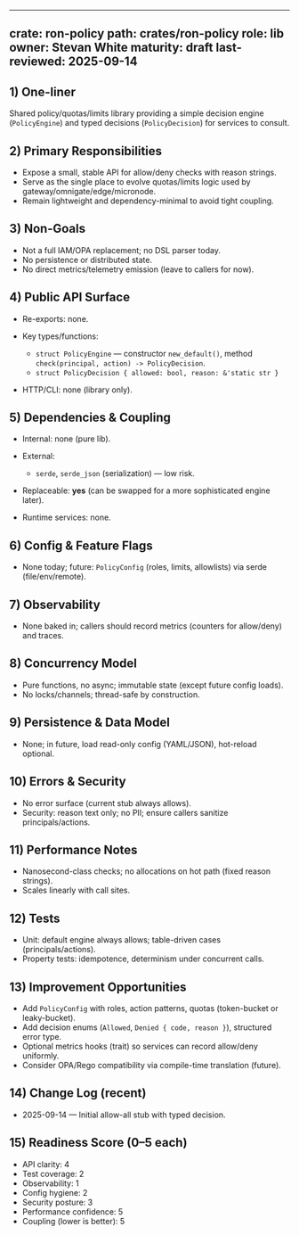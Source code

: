 
---

crate: ron-policy
path: crates/ron-policy
role: lib
owner: Stevan White
maturity: draft
last-reviewed: 2025-09-14
-------------------------

## 1) One-liner

Shared policy/quotas/limits library providing a simple decision engine (`PolicyEngine`) and typed decisions (`PolicyDecision`) for services to consult.

## 2) Primary Responsibilities

* Expose a small, stable API for allow/deny checks with reason strings.
* Serve as the single place to evolve quotas/limits logic used by gateway/omnigate/edge/micronode.
* Remain lightweight and dependency-minimal to avoid tight coupling.

## 3) Non-Goals

* Not a full IAM/OPA replacement; no DSL parser today.
* No persistence or distributed state.
* No direct metrics/telemetry emission (leave to callers for now).

## 4) Public API Surface

* Re-exports: none.
* Key types/functions:

  * `struct PolicyEngine` — constructor `new_default()`, method `check(principal, action) -> PolicyDecision`.
  * `struct PolicyDecision { allowed: bool, reason: &'static str }`
* HTTP/CLI: none (library only).

## 5) Dependencies & Coupling

* Internal: none (pure lib).
* External:

  * `serde`, `serde_json` (serialization) — low risk.
* Replaceable: **yes** (can be swapped for a more sophisticated engine later).
* Runtime services: none.

## 6) Config & Feature Flags

* None today; future: `PolicyConfig` (roles, limits, allowlists) via serde (file/env/remote).

## 7) Observability

* None baked in; callers should record metrics (counters for allow/deny) and traces.

## 8) Concurrency Model

* Pure functions, no async; immutable state (except future config loads).
* No locks/channels; thread-safe by construction.

## 9) Persistence & Data Model

* None; in future, load read-only config (YAML/JSON), hot-reload optional.

## 10) Errors & Security

* No error surface (current stub always allows).
* Security: reason text only; no PII; ensure callers sanitize principals/actions.

## 11) Performance Notes

* Nanosecond-class checks; no allocations on hot path (fixed reason strings).
* Scales linearly with call sites.

## 12) Tests

* Unit: default engine always allows; table-driven cases (principals/actions).
* Property tests: idempotence, determinism under concurrent calls.

## 13) Improvement Opportunities

* Add `PolicyConfig` with roles, action patterns, quotas (token-bucket or leaky-bucket).
* Add decision enums (`Allowed`, `Denied { code, reason }`), structured error type.
* Optional metrics hooks (trait) so services can record allow/deny uniformly.
* Consider OPA/Rego compatibility via compile-time translation (future).

## 14) Change Log (recent)

* 2025-09-14 — Initial allow-all stub with typed decision.

## 15) Readiness Score (0–5 each)

* API clarity: 4
* Test coverage: 2
* Observability: 1
* Config hygiene: 2
* Security posture: 3
* Performance confidence: 5
* Coupling (lower is better): 5

